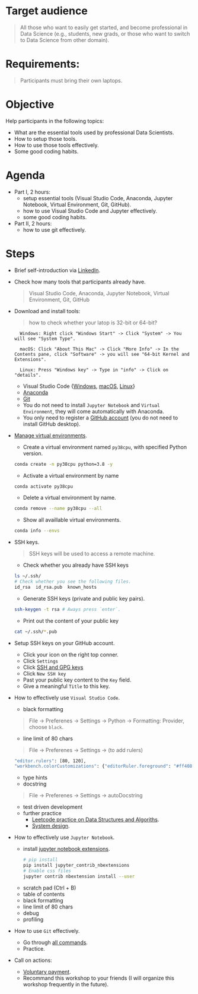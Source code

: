 # Target audience
> All those who want to easily get started, and become professional in Data Science (e.g., students, new grads, or those who want to switch to Data Science from other domain).

# Requirements:
> Participants must bring their own laptops.

# Objective
Help participants in the following topics:
- What are the essential tools used by professional Data Scientists.
- How to setup those tools.
- How to use those tools effectively.
- Some good coding habits.

# Agenda
- Part I, 2 hours:
    * setup essential tools (Visual Studio Code, Anaconda, Jupyter Notebook, Virtual Environment, Git, GitHub).
    * how to use Visual Studio Code and Jupyter effectively.
    * some good coding habits.
- Part II, 2 hours:
    * how to use git effectively.

# Steps

- Brief self-introduction via [LinkedIn](https://www.linkedin.com/in/kaitaoyang/).

- Check how many tools that participants already have.
    > Visual Studio Code, Anaconda, Jupyter Notebook, Virtual Environment, Git, GitHub
- Download and install tools:
    > how to check whether your latop is 32-bit or 64-bit? 

        Windows: Right click "Windows Start" -> Click "System" -> You will see "System Type".

        macOS: Click "About This Mac" -> Click "More Info" -> In the Contents pane, click "Software" -> you will see "64-bit Kernel and Extensions".

        Linux: Press "Windows key" -> Type in "info" -> Click on "details".
    * Visual Studio Code {[Windows](https://code.visualstudio.com/docs/setup/windows), [macOS](https://code.visualstudio.com/docs/setup/mac), [Linux](https://code.visualstudio.com/docs/setup/linux)}
    * [Anaconda](https://www.anaconda.com/products/individual)
    * [Git](https://git-scm.com/book/en/v2/Getting-Started-Installing-Git)
    * You do not need to install `Jupyter Notebook` and `Virtual Environment`, they will come automatically with Anaconda.
    * You only need to register a [GitHub account](https://github.com/) (you do not need to install GitHub desktop).

- [Manage virtual environments](https://docs.conda.io/projects/conda/en/latest/user-guide/tasks/manage-environments.html).
    * Create a virtual environment named `py38cpu`, with specified Python version.
    ```bash
    conda create -n py38cpu python=3.8 -y
    ```
    * Activate a virtual environment by name
    ```bash
    conda activate py38cpu
    ```
    * Delete a virtual environment by name.
    ```bash
    conda remove --name py38cpu --all
    ```
    * Show all availlable virtual environments.
    ```bash
    conda info --envs
    ```

- SSH keys.
    > SSH keys will be used to access a remote machine.
    * Check whether you already have SSH keys
    ```bash
    ls ~/.ssh/
    # Check whether you see the following files.
    id_rsa  id_rsa.pub  known_hosts
    ```
    * Generate SSH keys (private and public key pairs).
    ```bash
    ssh-keygen -t rsa # Aways press `enter`.
    ```
    * Print out the content of your public key
    ```bash
    cat ~/.ssh/*.pub
    ```


- Setup SSH keys on your GitHub account.
    * Click your icon on the right top conner.
    * Click `Settings`
    * Click [SSH and GPG keys](https://github.com/settings/keys)
    * Click `New SSH key`
    * Past your public key content to the `Key` field.
    * Give a meaningful `Title` to this key.


- How to effectively use `Visual Studio Code`.
    * black formatting
    > File -> Preferenes -> Settings -> Python -> Formatting: Provider, choose `black`.
    * line limit of 80 chars
    > File -> Preferenes -> Settings -> (to add rulers)
    ```bash
    "editor.rulers": [80, 120],
    "workbench.colorCustomizations": {"editorRuler.foreground": "#ff4081"}
    ```
    * type hints
    * docstring
    > File -> Preferenes -> Settings -> autoDocstring
    * test driven development
    * further practice
        + [Leetcode practice on Data Structures and Algoriths](https://github.com/labuladong/fucking-algorithm).
        + [System design](https://github.com/donnemartin/system-design-primer).

- How to effectively use `Jupyter Notebook`.
    * install [jupyter notebook extensions](https://jupyter-contrib-nbextensions.readthedocs.io/en/latest/install.html).
        ```bash
        # pip install
        pip install jupyter_contrib_nbextensions 
        # Enable css files
        jupyter contrib nbextension install --user

        ```
    * scratch pad (Ctrl + B)
    * table of contents
    * black formatting
    * line limit of 80 chars
    * debug
    * profiling

- How to use `Git` effectively.
    * Go through [all commands](https://github.com/ykaitao/setting-up-a-professional-data-science-environment/blob/master/how-to-use/git.md).
    * Practice.

- Call on actions:
    * [Voluntary payment](https://docs.google.com/forms/d/e/1FAIpQLScRnLPYE7t_x9smBolZ9RWr6Sisu7C2ws9RCPDfALJ7VPTA2g/viewform?edit2=2_ABaOnucX593H6a9AdGJ1QBXMtIS3xIHsfOvYegn6LaArOQrTXjU0uVeX0YsrmlulCJv509eX03cSiRks).
    * Recommand this workshop to your friends (I will organize this workshop frequently in the future).




